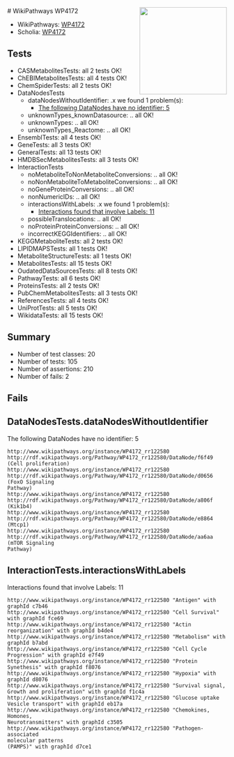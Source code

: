 <img style="float: right; width: 200px" src="https://upload.wikimedia.org/wikipedia/commons/thumb/8/83/Wplogo_with_text_500.png/640px-Wplogo_with_text_500.png" />
# WikiPathways WP4172

* WikiPathways: [WP4172](https://new.wikipathways.org/pathways/WP4172)
* Scholia: [WP4172](https://scholia.toolforge.org/wikipathways/WP4172)
## Tests
* CASMetabolitesTests: all 2 tests OK!
* ChEBIMetabolitesTests: all 4 tests OK!
* ChemSpiderTests: all 2 tests OK!
* DataNodesTests
    * dataNodesWithoutIdentifier: .x we found 1 problem(s):
        * [The following DataNodes have no identifier: 5](#d2d32fa4)
    * unknownTypes_knownDatasource: .. all OK!
    * unknownTypes: .. all OK!
    * unknownTypes_Reactome: .. all OK!
* EnsemblTests: all 4 tests OK!
* GeneTests: all 3 tests OK!
* GeneralTests: all 13 tests OK!
* HMDBSecMetabolitesTests: all 3 tests OK!
* InteractionTests
    * noMetaboliteToNonMetaboliteConversions: .. all OK!
    * noNonMetaboliteToMetaboliteConversions: .. all OK!
    * noGeneProteinConversions: .. all OK!
    * nonNumericIDs: .. all OK!
    * interactionsWithLabels: .x we found 1 problem(s):
        * [Interactions found that involve Labels: 11](#fe97a8b9)
    * possibleTranslocations: .. all OK!
    * noProteinProteinConversions: .. all OK!
    * incorrectKEGGIdentifiers: .. all OK!
* KEGGMetaboliteTests: all 2 tests OK!
* LIPIDMAPSTests: all 1 tests OK!
* MetaboliteStructureTests: all 1 tests OK!
* MetabolitesTests: all 15 tests OK!
* OudatedDataSourcesTests: all 8 tests OK!
* PathwayTests: all 6 tests OK!
* ProteinsTests: all 2 tests OK!
* PubChemMetabolitesTests: all 3 tests OK!
* ReferencesTests: all 4 tests OK!
* UniProtTests: all 5 tests OK!
* WikidataTests: all 15 tests OK!


## Summary

* Number of test classes: 20
* Number of tests: 105
* Number of assertions: 210
* Number of fails: 2

## Fails

<a name="d2d32fa4" />

## DataNodesTests.dataNodesWithoutIdentifier

The following DataNodes have no identifier: 5
```
http://www.wikipathways.org/instance/WP4172_rr122580 http://rdf.wikipathways.org/Pathway/WP4172_rr122580/DataNode/f6f49 (Cell proliferation)
http://www.wikipathways.org/instance/WP4172_rr122580 http://rdf.wikipathways.org/Pathway/WP4172_rr122580/DataNode/d0656 (FoxO Signaling
Pathway)
http://www.wikipathways.org/instance/WP4172_rr122580 http://rdf.wikipathways.org/Pathway/WP4172_rr122580/DataNode/a806f (Kik1b4)
http://www.wikipathways.org/instance/WP4172_rr122580 http://rdf.wikipathways.org/Pathway/WP4172_rr122580/DataNode/e8864 (Mtcp1)
http://www.wikipathways.org/instance/WP4172_rr122580 http://rdf.wikipathways.org/Pathway/WP4172_rr122580/DataNode/aa6aa (mTOR Signaling
Pathway)
```

<a name="fe97a8b9" />

## InteractionTests.interactionsWithLabels

Interactions found that involve Labels: 11
```
http://www.wikipathways.org/instance/WP4172_rr122580 "Antigen" with graphId c7b46
http://www.wikipathways.org/instance/WP4172_rr122580 "Cell Survival" with graphId fce69
http://www.wikipathways.org/instance/WP4172_rr122580 "Actin reorganization" with graphId b4de4
http://www.wikipathways.org/instance/WP4172_rr122580 "Metabolism" with graphId b7abd
http://www.wikipathways.org/instance/WP4172_rr122580 "Cell Cycle Progression" with graphId e7f49
http://www.wikipathways.org/instance/WP4172_rr122580 "Protein Synethesis" with graphId f8076
http://www.wikipathways.org/instance/WP4172_rr122580 "Hypoxia" with graphId d8076
http://www.wikipathways.org/instance/WP4172_rr122580 "Survival signal,
Growth and proliferation" with graphId f1c4a
http://www.wikipathways.org/instance/WP4172_rr122580 "Glucose uptake
Vesicle transport" with graphId eb17a
http://www.wikipathways.org/instance/WP4172_rr122580 "Chemokines, 
Homones, 
Neurotransmitters" with graphId c3505
http://www.wikipathways.org/instance/WP4172_rr122580 "Pathogen-associated
molecular patterns
(PAMPS)" with graphId d7ce1
```

